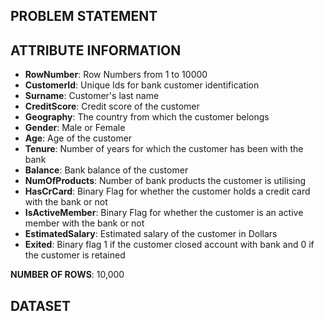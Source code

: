 ## PROBLEM STATEMENT


## ATTRIBUTE INFORMATION
- **RowNumber**: Row Numbers from 1 to 10000
- **CustomerId**: Unique Ids for bank customer identification
- **Surname**: Customer's last name
- **CreditScore**: Credit score of the customer
- **Geography**: The country from which the customer belongs
- **Gender**: Male or Female
- **Age**: Age of the customer
- **Tenure**: Number of years for which the customer has been with the bank
- **Balance**: Bank balance of the customer
- **NumOfProducts**: Number of bank products the customer is utilising
- **HasCrCard**: Binary Flag for whether the customer holds a credit card with the bank or not
- **IsActiveMember**: Binary Flag for whether the customer is an active member with the bank or not
- **EstimatedSalary**: Estimated salary of the customer in Dollars
- **Exited**: Binary flag 1 if the customer closed account with bank and 0 if the customer is retained  


**NUMBER OF ROWS**: 10,000

## DATASET






